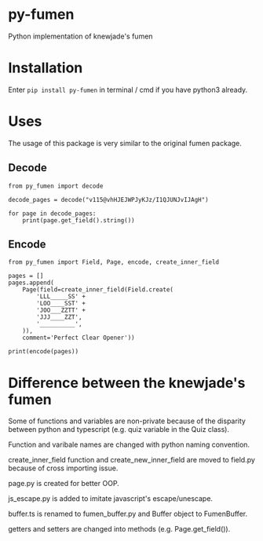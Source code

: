 # py-fumen
Python implementation of knewjade's fumen

# Installation 
Enter `pip install py-fumen` in terminal / cmd if you have python3 already.

# Uses
The usage of this package is very similar to the original fumen package.

## Decode
```
from py_fumen import decode

decode_pages = decode("v115@vhHJEJWPJyKJz/I1QJUNJvIJAgH")

for page in decode_pages:
    print(page.get_field().string())
```

## Encode
```
from py_fumen import Field, Page, encode, create_inner_field

pages = []
pages.append(
    Page(field=create_inner_field(Field.create(
        'LLL_____SS' +
        'LOO____SST' +
        'JOO___ZZTT' +
        'JJJ____ZZT',
        '__________',
    )),
    comment='Perfect Clear Opener'))

print(encode(pages))
```

# Difference between the knewjade's fumen
Some of functions and variables are non-private because of the disparity between python and typescript (e.g. quiz variable in the Quiz class).

Function and varibale names are changed with python naming convention.

create_inner_field function and create_new_inner_field are moved to field.py because of cross importing issue.

page.py is created for better OOP.

js_escape.py is added to imitate javascript's escape/unescape.

buffer.ts is renamed to fumen_buffer.py and Buffer object to FumenBuffer.

getters and setters are changed into methods (e.g. Page.get_field()). 
